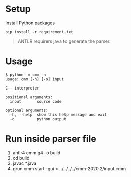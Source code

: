 # Setup

Install Python packages

```shell
pip install -r requirement.txt
```

> ANTLR requirers java to generate the parser.

# Usage

```shell
$ python -m cmm -h
usage: cmm [-h] [-o] input

C-- interpreter

positional arguments:
  input       source code

optional arguments:
  -h, --help  show this help message and exit
  -o          python output
```

# Run inside parser file

1. antlr4 cmm.g4 -o build
2. cd build
3. javac \*.java
4. grun cmm start -gui < ../../../../cmm-2020.2/input.cmm
